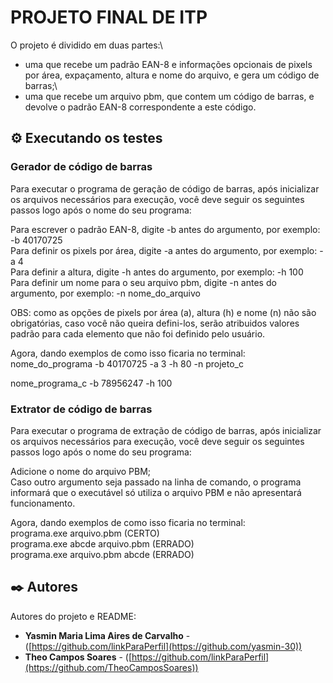 # PROJETO FINAL DE ITP

O projeto é dividido em duas partes:\
  - uma que recebe um padrão EAN-8 e informações opcionais de pixels por área, expaçamento, altura e nome do arquivo, e gera um código de barras;\
  - uma que recebe um arquivo pbm, que contem um código de barras, e devolve o padrão EAN-8 correspondente a este código.

## ⚙️ Executando os testes

### Gerador de código de barras
Para executar o programa de geração de código de barras, após inicializar os arquivos necessários para execução, você deve seguir os seguintes passos logo após o nome do seu programa:

Para escrever o padrão EAN-8, digite -b antes do argumento, por exemplo: -b 40170725\
Para definir os pixels por área, digite -a antes do argumento, por exemplo: -a 4\
Para definir a altura, digite -h antes do argumento, por exemplo: -h 100\
Para definir um nome para o seu arquivo pbm, digite -n antes do argumento, por exemplo: -n nome_do_arquivo

OBS: como as opções de pixels por área (a), altura (h) e nome (n) não são obrigatórias, caso você não queira defini-los, serão atribuidos valores padrão para cada elemento que não foi definido pelo usuário.

Agora, dando exemplos de como isso ficaria no terminal:\
nome_do_programa -b 40170725 -a 3 -h 80 -n projeto_c

nome_programa_c -b 78956247 -h 100

### Extrator de código de barras
Para executar o programa de extração de código de barras, após inicializar os arquivos necessários para execução, você deve seguir os seguintes passos logo após o nome do seu programa:

Adicione o nome do arquivo PBM; \
Caso outro argumento seja passado na linha de comando, o programa informará que o executável só utiliza o arquivo PBM e não apresentará funcionamento.

Agora, dando exemplos de como isso ficaria no terminal:\
programa.exe arquivo.pbm (CERTO)\
programa.exe abcde arquivo.pbm (ERRADO)\
programa.exe arquivo.pbm abcde (ERRADO)

## ✒️ Autores
Autores do projeto e README:

* **Yasmin Maria Lima Aires de Carvalho** - ([https://github.com/linkParaPerfil](https://github.com/yasmin-30))
* **Theo Campos Soares** - ([https://github.com/linkParaPerfil](https://github.com/TheoCamposSoares))
